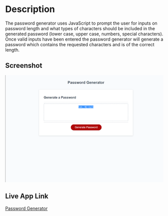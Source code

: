 # Description
The password generator uses JavaScript to prompt the user for inputs on password length and what types of characters should be included in the generated password (lower case, upper case, numbers, special characters). Once valid inputs have been entered the password generator will generate a password which contains the requested characters and is of the correct length.

## Screenshot
![screenshot](./assets/images/password-gen-screenshot.png)

## Live App Link
[Password Generator](https://tbellenger.github.io/password-gen)


